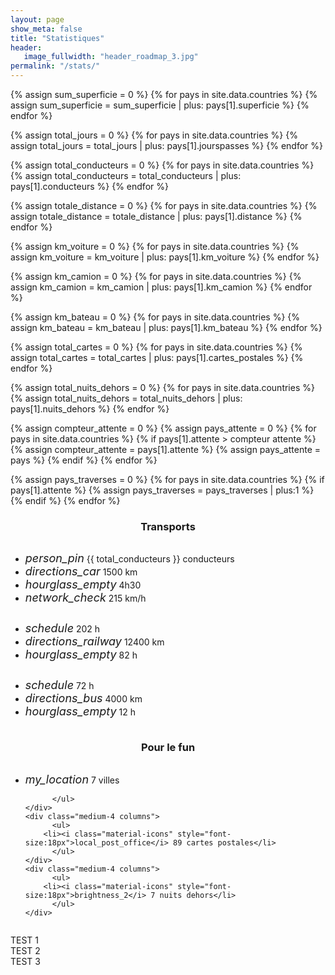 ```yaml
---
layout: page
show_meta: false
title: "Statistiques"
header:
   image_fullwidth: "header_roadmap_3.jpg"
permalink: "/stats/"
---
```



<!-- Calculs -->
{% assign sum_superficie = 0 %}
{% for pays in site.data.countries %}
    {% assign sum_superficie = sum_superficie | plus: pays[1].superficie %}
{% endfor %}

{% assign total_jours = 0 %}
{% for pays in site.data.countries %}
    {% assign total_jours = total_jours | plus: pays[1].jourspasses %}
{% endfor %}

{% assign total_conducteurs = 0 %}
{% for pays in site.data.countries %}
    {% assign total_conducteurs = total_conducteurs | plus: pays[1].conducteurs %}
{% endfor %}

{% assign totale_distance = 0 %}
{% for pays in site.data.countries %}
    {% assign totale_distance = totale_distance | plus: pays[1].distance %}
{% endfor %}

{% assign km_voiture = 0 %}
{% for pays in site.data.countries %}
    {% assign km_voiture = km_voiture | plus: pays[1].km_voiture %}
{% endfor %}

{% assign km_camion = 0 %}
{% for pays in site.data.countries %}
    {% assign km_camion = km_camion | plus: pays[1].km_camion %}
{% endfor %}

{% assign km_bateau = 0 %}
{% for pays in site.data.countries %}
    {% assign km_bateau = km_bateau | plus: pays[1].km_bateau %}
{% endfor %}

{% assign total_cartes = 0 %}
{% for pays in site.data.countries %}
    {% assign total_cartes = total_cartes | plus: pays[1].cartes_postales %}
{% endfor %}

{% assign total_nuits_dehors = 0 %}
{% for pays in site.data.countries %}
    {% assign total_nuits_dehors = total_nuits_dehors | plus: pays[1].nuits_dehors %}
{% endfor %}

{% assign compteur_attente = 0 %}
{% assign pays_attente = 0 %}
{% for pays in site.data.countries %}
  {% if pays[1].attente > compteur attente %}
    {% assign compteur_attente = pays[1].attente %}
    {% assign pays_attente = pays %}
  {% endif %}
{% endfor %}

{% assign pays_traverses = 0 %}
{% for pays in site.data.countries %}
  {% if pays[1].attente %} {% assign pays_traverses = pays_traverses | plus:1 %} {% endif %}
{% endfor %}

<!-- Rendu -->

<div class="panel radius">
  <div class="row">
    <center><h3>Transports</h3></center>
    <div class="medium-4 columns">
      <ul>
        <li><i class="material-icons" style="font-size:18px">person_pin</i> {{ total_conducteurs }} conducteurs</li>
        <li><i class="material-icons" style="font-size:18px">directions_car</i> 1500 km</li>
        <li><i class="material-icons" style="font-size:18px">hourglass_empty</i> 4h30</li>
        <li><i class="material-icons" style="font-size:18px">network_check</i> 215 km/h</li>
      </ul>
    </div>
    <div class="medium-4 columns">
      <ul>
        <li><i class="material-icons" style="font-size:18px">schedule</i> 202 h</li>
        <li><i class="material-icons" style="font-size:18px">directions_railway</i> 12400 km</li>
        <li><i class="material-icons" style="font-size:18px">hourglass_empty</i> 82 h</li>
          </ul>
    </div>
    <div class="medium-4 columns">
          <ul>
        <li><i class="material-icons" style="font-size:18px">schedule</i> 72 h</li>
        <li><i class="material-icons" style="font-size:18px">directions_bus</i> 4000 km</li>
        <li><i class="material-icons" style="font-size:18px">hourglass_empty</i> 12 h</li>
          </ul>
    </div>
  </div>
</div>
<div class="panel radius">
  <div class="row">
    <center><h3>Pour le fun</h3></center>
    <div class="medium-4 columns">
          <ul>
        <li><i class="material-icons" style="font-size:18px">my_location</i> 7 villes</li>
         
          </ul>
    </div>
    <div class="medium-4 columns">
          <ul>
        <li><i class="material-icons" style="font-size:18px">local_post_office</i> 89 cartes postales</li>
          </ul>
    </div>
    <div class="medium-4 columns">
          <ul>
        <li><i class="material-icons" style="font-size:18px">brightness_2</i> 7 nuits dehors</li>
          </ul>
    </div>
  </div>
</div>

<div class="panel radius">
  <div class="row">
    <div class="nine columns centered">
      <div class="row">
        <div class="four columns">TEST 1</div>
        <div class="four columns">TEST 2</div>
        <div class="four columns">TEST 3</div>
      </div>
    </div>
</div>
</div>